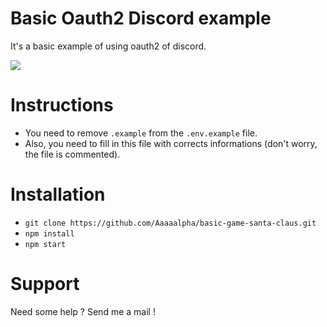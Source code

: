 # Basic Oauth2 Discord example
It's a basic example of using oauth2 of discord.

![](https://pressover.news/wp-content/uploads/2018/12/discord.jpg)

# Instructions
- You need to remove `.example` from the `.env.example` file.
- Also, you need to fill in this file with corrects informations (don't worry, the file is commented).

# Installation
- `git clone https://github.com/Aaaaalpha/basic-game-santa-claus.git`
- `npm install`
- `npm start`

# Support
Need some help ? Send me a mail !

